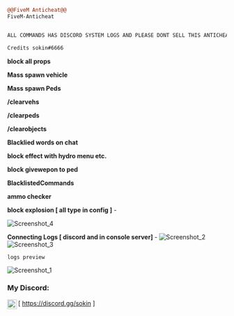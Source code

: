 ```diff
@@FiveM Anticheat@@
FiveM-Anticheat 


ALL COMMANDS HAS DISCORD SYSTEM LOGS AND PLEASE DONT SELL THIS ANTICHEAT AND PASTE x)

Credits sokin#6666
```
**block all props**

**Mass spawn vehicle**

**Mass spawn Peds**

**/clearvehs**

**/clearpeds**

**/clearobjects**

**Blacklied words on chat** 

**block effect with hydro menu etc.**

**block givewepon to ped**

**BlacklistedCommands**

**ammo checker**

**block explosion [ all type in config ]** -

![Screenshot_4](https://user-images.githubusercontent.com/66147422/128945478-a17e3124-1664-4336-8bd6-41027e5eb8c3.png)


**Connecting Logs [ discord and in console server]** - ![Screenshot_2](https://user-images.githubusercontent.com/66147422/128944944-fa761237-8811-4671-88e2-55619c8045e0.png)![Screenshot_3](https://user-images.githubusercontent.com/66147422/128945099-b084b30f-da7d-459c-baba-c04ddd7ac093.png)



```logs preview```

![Screenshot_1](https://user-images.githubusercontent.com/66147422/128944735-b7d0a694-c4cb-47f2-870f-efecdc6efa51.png)

### My Discord:

[<img align="left" alt="My discord" width="22px" src="https://cdn.jsdelivr.net/npm/simple-icons@v3/icons/discord.svg" /> https://discord.gg/sokin ]
<br />
